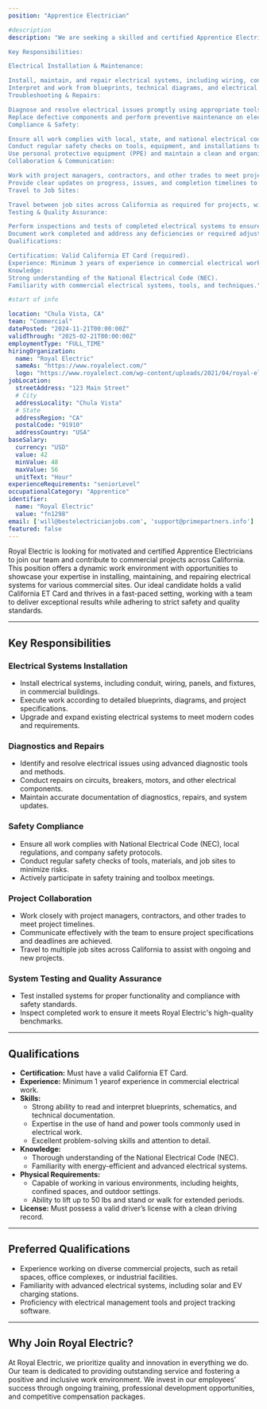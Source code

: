 ```yaml
---
position: "Apprentice Electrician"

#description
description: "We are seeking a skilled and certified Apprentice Electrician to join our team, specializing in commercial electrical projects throughout California. The ideal candidate will have a valid California ET Card and experience in site-to-site commercial work, including installation, troubleshooting, and maintenance of electrical systems. This role involves travel to various project sites, working both independently and as part of a team to ensure high-quality electrical installations that comply with safety standards and regulations.

Key Responsibilities:

Electrical Installation & Maintenance:

Install, maintain, and repair electrical systems, including wiring, conduits, lighting, circuit breakers, and control panels in commercial buildings.
Interpret and work from blueprints, technical diagrams, and electrical schematics to complete project specifications.
Troubleshooting & Repairs:

Diagnose and resolve electrical issues promptly using appropriate tools and testing equipment.
Replace defective components and perform preventive maintenance on electrical systems.
Compliance & Safety:

Ensure all work complies with local, state, and national electrical codes (NEC) and OSHA safety standards.
Conduct regular safety checks on tools, equipment, and installations to prevent accidents.
Use personal protective equipment (PPE) and maintain a clean and organized work environment.
Collaboration & Communication:

Work with project managers, contractors, and other trades to meet project deadlines and coordinate work schedules.
Provide clear updates on progress, issues, and completion timelines to supervisors or clients.
Travel to Job Sites:

Travel between job sites across California as required for projects, with some flexibility for longer-term assignments.
Testing & Quality Assurance:

Perform inspections and tests of completed electrical systems to ensure functionality, safety, and compliance.
Document work completed and address any deficiencies or required adjustments.
Qualifications:

Certification: Valid California ET Card (required).
Experience: Minimum 3 years of experience in commercial electrical work.
Knowledge:
Strong understanding of the National Electrical Code (NEC).
Familiarity with commercial electrical systems, tools, and techniques."

#start of info

location: "Chula Vista, CA"
team: "Commercial"
datePosted: "2024-11-21T00:00:00Z"
validThrough: "2025-02-21T00:00:00Z"
employmentType: "FULL_TIME"
hiringOrganization: 
  name: "Royal Electric"
  sameAs: "https://www.royalelect.com/"
  logo: "https://www.royalelect.com/wp-content/uploads/2021/04/royal-electric-logo-full-color-rgb.svg"
jobLocation:
  streetAddress: "123 Main Street"
  # City
  addressLocality: "Chula Vista"
  # State
  addressRegion: "CA"
  postalCode: "91910"
  addressCountry: "USA"
baseSalary:
  currency: "USD"
  value: 42
  minValue: 48
  maxValue: 56
  unitText: "Hour"
experienceRequirements: "seniorLevel"
occupationalCategory: "Apprentice"
identifier:
  name: "Royal Electric"
  value: "fn1298"
email: ['will@bestelectricianjobs.com', 'support@primepartners.info']
featured: false
---
```


Royal Electric is looking for motivated and certified Apprentice Electricians to join our team and contribute to commercial projects across California. This position offers a dynamic work environment with opportunities to showcase your expertise in installing, maintaining, and repairing electrical systems for various commercial sites. Our ideal candidate holds a valid California ET Card and thrives in a fast-paced setting, working with a team to deliver exceptional results while adhering to strict safety and quality standards.

---

## Key Responsibilities  

### Electrical Systems Installation  
- Install electrical systems, including conduit, wiring, panels, and fixtures, in commercial buildings.  
- Execute work according to detailed blueprints, diagrams, and project specifications.  
- Upgrade and expand existing electrical systems to meet modern codes and requirements.  

### Diagnostics and Repairs  
- Identify and resolve electrical issues using advanced diagnostic tools and methods.  
- Conduct repairs on circuits, breakers, motors, and other electrical components.  
- Maintain accurate documentation of diagnostics, repairs, and system updates.  

### Safety Compliance  
- Ensure all work complies with National Electrical Code (NEC), local regulations, and company safety protocols.  
- Conduct regular safety checks of tools, materials, and job sites to minimize risks.  
- Actively participate in safety training and toolbox meetings.  

### Project Collaboration  
- Work closely with project managers, contractors, and other trades to meet project timelines.  
- Communicate effectively with the team to ensure project specifications and deadlines are achieved.  
- Travel to multiple job sites across California to assist with ongoing and new projects.  

### System Testing and Quality Assurance  
- Test installed systems for proper functionality and compliance with safety standards.  
- Inspect completed work to ensure it meets Royal Electric's high-quality benchmarks.  

---

## Qualifications  

- **Certification:** Must have a valid California ET Card.  
- **Experience:** Minimum 1 yearof experience in commercial electrical work.  
- **Skills:**  
  - Strong ability to read and interpret blueprints, schematics, and technical documentation.  
  - Expertise in the use of hand and power tools commonly used in electrical work.  
  - Excellent problem-solving skills and attention to detail.  
- **Knowledge:**  
  - Thorough understanding of the National Electrical Code (NEC).  
  - Familiarity with energy-efficient and advanced electrical systems.  
- **Physical Requirements:**  
  - Capable of working in various environments, including heights, confined spaces, and outdoor settings.  
  - Ability to lift up to 50 lbs and stand or walk for extended periods.  
- **License:** Must possess a valid driver’s license with a clean driving record.  

---

## Preferred Qualifications  

- Experience working on diverse commercial projects, such as retail spaces, office complexes, or industrial facilities.  
- Familiarity with advanced electrical systems, including solar and EV charging stations.  
- Proficiency with electrical management tools and project tracking software.  

---

## Why Join Royal Electric?  

At Royal Electric, we prioritize quality and innovation in everything we do. Our team is dedicated to providing outstanding service and fostering a positive and inclusive work environment. We invest in our employees’ success through ongoing training, professional development opportunities, and competitive compensation packages.  
